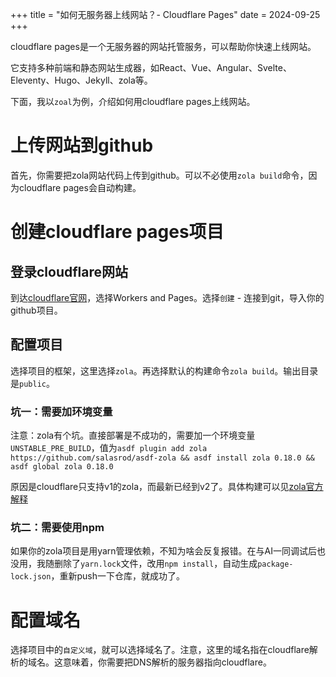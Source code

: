 +++
title = "如何无服务器上线网站？- Cloudflare Pages"
date = 2024-09-25
+++

cloudflare pages是一个无服务器的网站托管服务，可以帮助你快速上线网站。

它支持多种前端和静态网站生成器，如React、Vue、Angular、Svelte、Eleventy、Hugo、Jekyll、zola等。

下面，我以`zoal`为例，介绍如何用cloudflare pages上线网站。

# 上传网站到github
首先，你需要把zola网站代码上传到github。可以不必使用`zola build`命令，因为cloudflare pages会自动构建。

# 创建cloudflare pages项目
## 登录cloudflare网站
到达[cloudflare官网](https://dash.cloudflare.com/)，选择Workers and Pages。选择`创建` - 连接到git，导入你的github项目。

## 配置项目
选择项目的框架，这里选择`zola`。再选择默认的构建命令`zola build`。输出目录是`public`。

### 坑一：需要加环境变量
注意：zola有个坑。直接部署是不成功的，需要加一个环境变量`UNSTABLE_PRE_BUILD`，值为`asdf plugin add zola https://github.com/salasrod/asdf-zola && asdf install zola 0.18.0 && asdf global zola 0.18.0`

原因是cloudflare只支持v1的zola，而最新已经到v2了。具体构建可以见[zola官方解释](https://www.getzola.org/documentation/deployment/cloudflare-pages/)

### 坑二：需要使用npm
如果你的zola项目是用yarn管理依赖，不知为啥会反复报错。在与AI一同调试后也没用，我随删除了`yarn.lock`文件，改用`npm install`，自动生成`package-lock.json`，重新push一下仓库，就成功了。

# 配置域名
选择项目中的`自定义域`，就可以选择域名了。注意，这里的域名指在cloudflare解析的域名。这意味着，你需要把DNS解析的服务器指向cloudflare。
